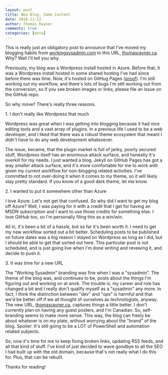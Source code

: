 ```yaml
---
layout: post
title: New Blog, Same Content
date: 2018-11-12
author: Thomas Rayner
comments: true
categories: [meta]
---
```


This is really just an obligatory post to announce that I've moved my blogging habits from [workingsysadmin.com](http://workingsysadmin.com) to this URL, [thomasrayner.ca](https://thomasrayner.ca). Why? Well I'll tell you why.

Previously, my blog was a Wordpress install hosted in Azure. Before that, it was a Wordpress install hosted in some shared hosting I've had since before there was time. Now, it's hosted on GitHug Pages ([proof](https://github.com/thomasrayner/thomasrayner.github.io)). I'm still working out my workflow, and there's lots of bugs I'm still working out from the conversion, so if you see broken images or links, please file an issue on the GitHub repo.

So why move? There's really three reasons.

1\. I don't really like Wordpress that much

Wordpress was great when I was getting into blogging because it had nice editing tools and a vast array of plugins. In a previous life I used to be a web developer, and I liked that there was a robust theme ecosystem that meant I _didn't_ have to do any web development whatsoever.

The issue, became, that the plugin market is full of janky, poorly secured stuff, Wordpress itself has an enormous attack surface, and honestly it's overkill for my needs. I just wanted a blog. Jekyll on GitHub Pages has got a way smaller attack surface, and it's more comfortable for me to work with given my current workflow for non-blogging related activities. I've committed to not over-doing it when it comes to my theme, so it will likely stay pretty standard. If you know of a good dark theme, let me know.

2\. I wanted to put it somewhere other than Azure

I love Azure. Let's not get that confused. So why did I want to get my blog off Azure? Well, I was paying for it with a credit that I get for having an MSDN subscription and I want to use those credits for something else. I love GitHub too, so I'm personally filing this as a win/win.

All in, it's been a bit of a hassle, but so far it's been worth it. I need to get my new workflow sorted out a bit better. Scheduling posts to be published on future dates was a big reason I stayed on Wordpress as long as I did, but I should be able to get that sorted out here. This particular post is not scheduled, and is just going live when I'm done writing and revewing it, and decide to push it.

3\. It was time for a new URL

The "Working Sysadmin" branding was fine when I was a "sysadmin". The theme of the blog was, and continues to be, posts about the things I'm figuring out and working on at work. The trouble is, my career and role has changed a bit and I really don't qualify myself as a "sysadmin" any more. In fact, I think the distinction between "dev" and "ops" is harmful and that we'd be better off if we all thought of ourselves as technologists, anyway. The new URL, [thomasrayner.ca](https://thomasrayner.ca), captures things a little better. I don't currently plan on having any guest posters, and I'm Canadian. So, self-branding seems to make more sense. This way, the blog can freely be about whatever is on my plate, without worrying about the "brand" of the blog. Spoiler: It's still going to be a LOT of PowerShell and automation related subjects.

So, now it's time for me to keep fixing broken links, updating RSS feeds, and all that kind of stuff. I've kind of just decided to wave goodbye to all the SEO I had built up with the old domain, because that's not really what I do this for. Plus, that can be rebuilt.

Thanks for reading!
